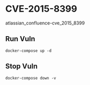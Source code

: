# CVE-2015-8399

atlassian_confluence-cve_2015_8399

## Run Vuln

```
docker-compose up -d
```

## Stop Vuln

```
docker-compose down -v
```


